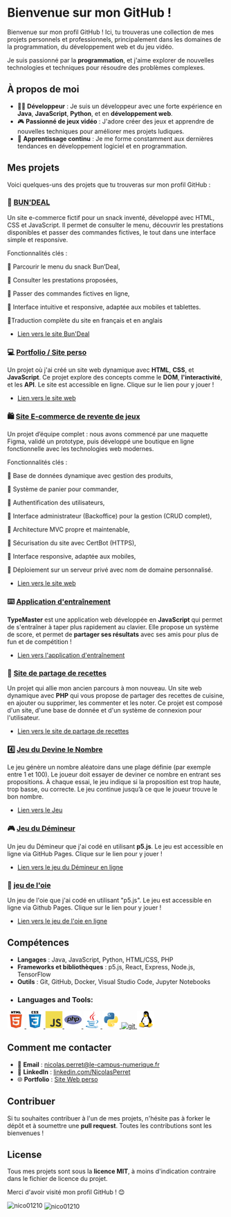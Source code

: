 # Bienvenue sur mon GitHub !

Bienvenue sur mon profil GitHub ! Ici, tu trouveras une collection de mes projets personnels et professionnels, principalement dans les domaines de la programmation, du développement web et du jeu vidéo.

Je suis passionné par la **programmation**, et j'aime explorer de nouvelles technologies et techniques pour résoudre des problèmes complexes.

## À propos de moi

- 👨‍💻 **Développeur** : Je suis un développeur avec une forte expérience en **Java**, **JavaScript**, **Python**, et en **développement web**.
- 🎮 **Passionné de jeux vidéo** : J'adore créer des jeux et apprendre de nouvelles techniques pour améliorer mes projets ludiques.
- 🌱 **Apprentissage continu** : Je me forme constamment aux dernières tendances en développement logiciel et en programmation.

## Mes projets

Voici quelques-uns des projets que tu trouveras sur mon profil GitHub :

### 🍔 [BUN'DEAL](https://nico01210.github.io/Bun_Deal/)

Un site e-commerce fictif pour un snack inventé, développé avec HTML, CSS et JavaScript.
Il permet de consulter le menu, découvrir les prestations disponibles et passer des commandes fictives, le tout dans une interface simple et responsive.

Fonctionnalités clés :

🔹 Parcourir le menu du snack Bun’Deal,

🔹 Consulter les prestations proposées,

🔹 Passer des commandes fictives en ligne,

🔹 Interface intuitive et responsive, adaptée aux mobiles et tablettes.

🔹Traduction complète du site en français et en anglais

-   [Lien vers le site Bun'Deal](https://nico01210.github.io/Bun_Deal/)


### 💻 [Portfolio / Site perso](https://nicolas-perret.com)

Un projet où j'ai créé un site web dynamique avec **HTML**, **CSS**, et **JavaScript**. Ce projet explore des concepts comme le **DOM**, **l'interactivité**, et les **API**.
Le site est accessible en ligne. Clique sur le lien pour y jouer !

-  [Lien vers le site web](https://nicolas.perret.com)


### 🛍️ [Site E-commerce de revente de jeux](https://www.nico-dev.fr)
Un projet d’équipe complet : nous avons commencé par une maquette Figma, validé un prototype, puis développé une boutique en ligne fonctionnelle avec les technologies web modernes.

Fonctionnalités clés :

🔹 Base de données dynamique avec gestion des produits,

🔹 Système de panier pour commander,

🔹 Authentification des utilisateurs,

🔹 Interface administrateur (Backoffice) pour la gestion (CRUD complet),

🔹 Architecture MVC propre et maintenable,

🔹 Sécurisation du site avec CertBot (HTTPS),

🔹 Interface responsive, adaptée aux mobiles,

🔹 Déploiement sur un serveur privé avec nom de domaine personnalisé.

- [Lien vers le site web](https://www.nico-dev.fr)


### ⌨️ [Application d'entraînement](https://nico01210.github.io/TypeMaster)

**TypeMaster** est une application web développée en **JavaScript** qui permet de s'entraîner à taper plus rapidement au clavier. Elle propose un système de score, et permet de **partager ses résultats** avec ses amis pour plus de fun et de compétition !

-   [Lien vers l'application d'entraînement](https://github.com/Nico01210/TypeMaster)


### 🍕 [Site de partage de recettes](https://github.com/Nico01210/partage_recettes)

Un projet qui allie mon ancien parcours à mon nouveau. Un site web dynamique avec **PHP** qui vous propose de partager des recettes de cuisine, en ajouter ou supprimer, les commenter et les noter. Ce projet est composé d'un site, d'une base de donnée et d'un système de connexion pour l'utilisateur.
-   [Lien vers le site de partage de recettes](https://github.com/Nico01210/partage_recettes)


### 4️⃣ [Jeu du Devine le Nombre](https://github.com/Nico01210/GuessNumber)

Le jeu génère un nombre aléatoire dans une plage définie (par exemple entre 1 et 100). Le joueur doit essayer de deviner ce nombre en entrant ses propositions. À chaque essai, le jeu indique si la proposition est trop haute, trop basse, ou correcte. Le jeu continue jusqu’à ce que le joueur trouve le bon nombre.

-   [Lien vers le Jeu](https://github.com/Nico01210/GuessNumber)


### 🎮 [Jeu du Démineur](https://nico01210.github.io/Demineur/)

Un jeu du Démineur que j'ai codé en utilisant **p5.js**. Le jeu est accessible en ligne via GitHub Pages. Clique sur le lien pour y jouer !

-   [Lien vers le jeu du Démineur en ligne](https://nico01210.github.io/Demineur/)


### 🎲 [jeu de l'oie](https://nico01210.github.io/jeu_de_loie/)

Un jeu de l'oie que j'ai codé en utilisant "p5.js". Le jeu est accessible en ligne via Github Pages. Clique sur le lien pour y jouer !

-   [Lien vers le jeu de l'oie en ligne](https://nico01210.github.io/jeu_de_loie/)




## Compétences

- **Langages** : Java, JavaScript, Python, HTML/CSS, PHP
- **Frameworks et bibliothèques** : p5.js, React, Express, Node.js, TensorFlow
- **Outils** : Git, GitHub, Docker, Visual Studio Code, Jupyter Notebooks
- <h3 align="left">Languages and Tools:</h3>
<p align="left"> 
  <!-- Front-end -->
  <a href="https://www.w3.org/html/" target="_blank" rel="noreferrer"> 
    <img src="https://raw.githubusercontent.com/devicons/devicon/master/icons/html5/html5-original-wordmark.svg" alt="html5" width="40" height="40"/> 
  </a> 
  <a href="https://www.w3schools.com/css/" target="_blank" rel="noreferrer"> 
    <img src="https://raw.githubusercontent.com/devicons/devicon/master/icons/css3/css3-original-wordmark.svg" alt="css3" width="40" height="40"/> 
  </a> 
  <a href="https://developer.mozilla.org/en-US/docs/Web/JavaScript" target="_blank" rel="noreferrer"> 
    <img src="https://raw.githubusercontent.com/devicons/devicon/master/icons/javascript/javascript-original.svg" alt="javascript" width="40" height="40"/> 
  </a> 

  <!-- Back-end / Langages -->
  <a href="https://www.php.net/" target="_blank" rel="noreferrer">
    <img src="https://raw.githubusercontent.com/devicons/devicon/master/icons/php/php-original.svg" alt="php" width="40" height="40"/>
  </a>
  <a href="https://www.java.com" target="_blank" rel="noreferrer"> 
    <img src="https://raw.githubusercontent.com/devicons/devicon/master/icons/java/java-original.svg" alt="java" width="40" height="40"/> 
  </a>
  <a href="https://www.python.org/" target="_blank" rel="noreferrer">
    <img src="https://raw.githubusercontent.com/devicons/devicon/master/icons/python/python-original.svg" alt="python" width="40" height="40"/>
  </a>

  <!-- Outils -->
  <a href="https://git-scm.com/" target="_blank" rel="noreferrer"> 
    <img src="https://www.vectorlogo.zone/logos/git-scm/git-scm-icon.svg" alt="git" width="40" height="40"/> 
  </a> 

  <!-- OS -->
  <a href="https://www.linux.org/" target="_blank" rel="noreferrer"> 
    <img src="https://raw.githubusercontent.com/devicons/devicon/master/icons/linux/linux-original.svg" alt="linux" width="40" height="40"/> 
  </a>   
</p>


## Comment me contacter

- 📧 **Email** : nicolas.perret@le-campus-numerique.fr
- 🔗 **LinkedIn** : [linkedin.com/NicolasPerret](https://www.linkedin.com/in/nicolas-perret-215805358/)
- 🌐 **Portfolio** : [Site Web perso](https://nicolas-perret.com)

## Contribuer

Si tu souhaites contribuer à l'un de mes projets, n'hésite pas à forker le dépôt et à soumettre une **pull request**. Toutes les contributions sont les bienvenues !

## License

Tous mes projets sont sous la **licence MIT**, à moins d'indication contraire dans le fichier de licence du projet.

Merci d'avoir visité mon profil GitHub ! 😊

<p><img align="left" src="https://github-readme-stats.vercel.app/api/top-langs?username=nico01210&show_icons=true&locale=en&layout=compact" alt="nico01210" /></p>

<p>&nbsp;<img align="center" src="https://github-readme-stats.vercel.app/api?username=nico01210&show_icons=true&locale=en" alt="nico01210" /></p>
